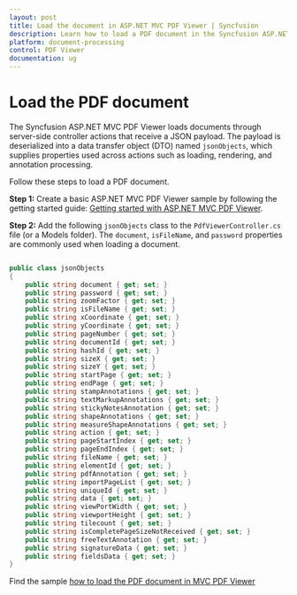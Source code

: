 ```yaml
---
layout: post
title: Load the document in ASP.NET MVC PDF Viewer | Syncfusion
description: Learn how to load a PDF document in the Syncfusion ASP.NET MVC PDF Viewer and understand the JSON payload (jsonObjects) used by controller actions.
platform: document-processing
control: PDF Viewer
documentation: ug
---
```


# Load the PDF document

The Syncfusion ASP.NET MVC PDF Viewer loads documents through server-side controller actions that receive a JSON payload. The payload is deserialized into a data transfer object (DTO) named `jsonObjects`, which supplies properties used across actions such as loading, rendering, and annotation processing.

Follow these steps to load a PDF document.

**Step 1:** Create a basic ASP.NET MVC PDF Viewer sample by following the getting started guide: [Getting started with ASP.NET MVC PDF Viewer](https://help.syncfusion.com/document-processing/pdf/pdf-viewer/asp-net-mvc/getting-started/).

**Step 2:** Add the following `jsonObjects` class to the `PdfViewerController.cs` file (or a Models folder). The `document`, `isFileName`, and `password` properties are commonly used when loading a document.

```cs

public class jsonObjects
{
    public string document { get; set; }
    public string password { get; set; }
    public string zoomFactor { get; set; }
    public string isFileName { get; set; }
    public string xCoordinate { get; set; }
    public string yCoordinate { get; set; }
    public string pageNumber { get; set; }
    public string documentId { get; set; }
    public string hashId { get; set; }
    public string sizeX { get; set; }
    public string sizeY { get; set; }
    public string startPage { get; set; }
    public string endPage { get; set; }
    public string stampAnnotations { get; set; }
    public string textMarkupAnnotations { get; set; }
    public string stickyNotesAnnotation { get; set; }
    public string shapeAnnotations { get; set; }
    public string measureShapeAnnotations { get; set; }
    public string action { get; set; }
    public string pageStartIndex { get; set; }
    public string pageEndIndex { get; set; }
    public string fileName { get; set; }
    public string elementId { get; set; }
    public string pdfAnnotation { get; set; }
    public string importPageList { get; set; }
    public string uniqueId { get; set; }
    public string data { get; set; }
    public string viewPortWidth { get; set; }
    public string viewportHeight { get; set; }
    public string tilecount { get; set; }
    public string isCompletePageSizeNotReceived { get; set; }
    public string freeTextAnnotation { get; set; }
    public string signatureData { get; set; }
    public string fieldsData { get; set; }
}

```

Find the sample [how to load the PDF document in MVC PDF Viewer](https://www.syncfusion.com/downloads/support/directtrac/general/ze/PDFViewTest-1000651816)

